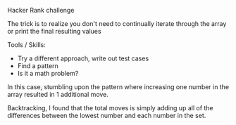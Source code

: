 Hacker Rank challenge

The trick is to realize you don't need to continually iterate through the array or print the final resulting values

Tools / Skills:
* Try a different approach, write out test cases
* Find a pattern
* Is it a math problem?

In this case, stumbling upon the pattern where increasing one number in the array resulted in 1 additional move.

Backtracking, I found that the total moves is simply adding up all of the differences between the lowest number and each number in the set.
